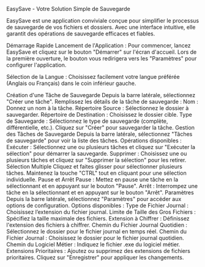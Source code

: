 EasySave - Votre Solution Simple de Sauvegarde

EasySave est une application conviviale conçue pour simplifier le processus de sauvegarde de vos fichiers et dossiers. Avec une interface intuitive, elle garantit des opérations de sauvegarde efficaces et fiables.

Démarrage Rapide
Lancement de l'Application : Pour commencer, lancez EasySave et cliquez sur le bouton "Démarrer" sur l'écran d'accueil. Lors de la première ouverture, le bouton vous redirigera vers les "Paramètres" pour configurer l'application.

Sélection de la Langue : Choisissez facilement votre langue préférée (Anglais ou Français) dans le coin inférieur gauche.

Création d'une Tâche de Sauvegarde
Depuis la barre latérale, sélectionnez "Créer une tâche".
Remplissez les détails de la tâche de sauvegarde :
Nom : Donnez un nom à la tâche.
Répertoire Source : Sélectionnez le dossier à sauvegarder.
Répertoire de Destination : Choisissez le dossier cible.
Type de Sauvegarde : Sélectionnez le type de sauvegarde (complète, différentielle, etc.).
Cliquez sur "Créer" pour sauvegarder la tâche.
Gestion des Tâches de Sauvegarde
Depuis la barre latérale, sélectionnez "Tâches de sauvegarde" pour voir la liste des tâches.
Opérations disponibles :
Exécuter : Sélectionnez une ou plusieurs tâches et cliquez sur "Exécuter la sélection" pour démarrer la sauvegarde.
Supprimer : Choisissez une ou plusieurs tâches et cliquez sur "Supprimer la sélection" pour les retirer.
Sélection Multiple
Cliquez et faites glisser pour sélectionner plusieurs tâches.
Maintenez la touche "CTRL" tout en cliquant pour une sélection individuelle.
Pause et Arrêt
Pause : Mettez en pause une tâche en la sélectionnant et en appuyant sur le bouton "Pause".
Arrêt : Interrompez une tâche en la sélectionnant et en appuyant sur le bouton "Arrêt".
Paramètres
Depuis la barre latérale, sélectionnez "Paramètres" pour accéder aux options de configuration.
Options disponibles :
Type de Fichier Journal : Choisissez l’extension du fichier journal.
Limite de Taille des Gros Fichiers : Spécifiez la taille maximale des fichiers.
Extension à Chiffrer : Définissez l'extension des fichiers à chiffrer.
Chemin du Fichier Journal Quotidien : Sélectionnez le dossier pour le fichier journal en temps réel.
Chemin du Fichier Journal : Choisissez le dossier pour le fichier journal quotidien.
Chemin du Logiciel Métier : Indiquez le fichier .exe du logiciel métier.
Extensions Prioritaires : Ajoutez ou supprimez des extensions de fichiers prioritaires.
Cliquez sur "Enregistrer" pour appliquer les changements.




